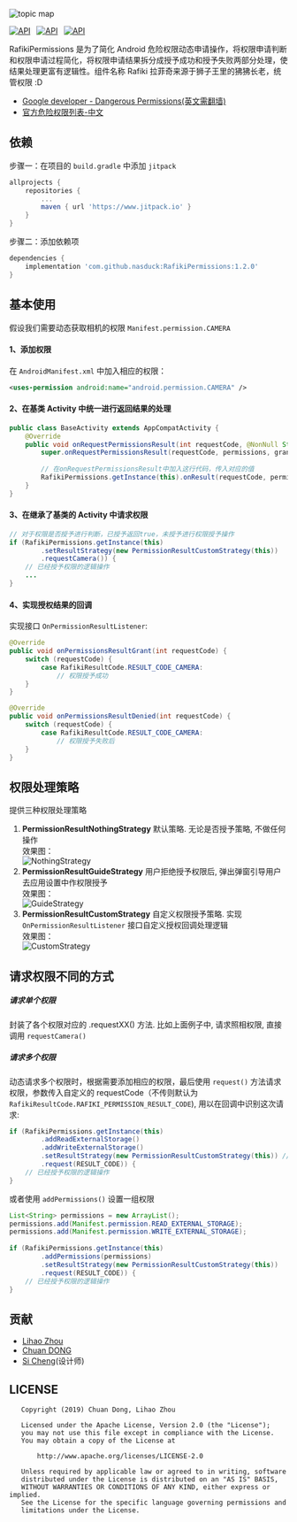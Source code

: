 ![topic map](https://github.com/nasduck/RafikiPermissions/blob/dev/art/topic%20map.png?raw=true)

[![API](https://img.shields.io/badge/RafikiPermissions-v1.2.0-brightgreen.svg?style=flat)](https://android-arsenal.com/api?level=14)&ensp;
[![API](https://img.shields.io/badge/API-14%2B-brightgreen.svg?style=flat)](https://android-arsenal.com/api?level=14)&ensp;
[![API](https://img.shields.io/badge/License-Apche2.0-brightgreen.svg?style=flat)](https://github.com/nasduck/AfikiPermissions/blob/master/LICENSE)

RafikiPermissions 是为了简化 Android 危险权限动态申请操作，将权限申请判断和权限申请过程简化，将权限申请结果拆分成授予成功和授予失败两部分处理，使结果处理更富有逻辑性。组件名称 Rafiki 拉菲奇来源于狮子王里的狒狒长老，统管权限 :D

* [Google developer - Dangerous Permissions(英文需翻墙)](https://developer.android.com/guide/topics/permissions/overview#permission-groups)
* [官方危险权限列表-中文](https://developer.android.google.cn/guide/topics/permissions/overview#permission-groups)

## 依赖
步骤一：在项目的 `build.gradle` 中添加 `jitpack`

```gradle
allprojects {
	repositories {
		...
		maven { url 'https://www.jitpack.io' }
	}
}
```

步骤二：添加依赖项

```gradle
dependencies {
    implementation 'com.github.nasduck:RafikiPermissions:1.2.0'
}
```

## 基本使用

假设我们需要动态获取相机的权限 `Manifest.permission.CAMERA`

#### 1、添加权限

在 `AndroidManifest.xml` 中加入相应的权限：

```xml
<uses-permission android:name="android.permission.CAMERA" />
```

#### 2、在基类 Activity 中统一进行返回结果的处理

```java
public class BaseActivity extends AppCompatActivity {
    @Override
    public void onRequestPermissionsResult(int requestCode, @NonNull String[] permissions, @NonNull int[] grantResults) {
        super.onRequestPermissionsResult(requestCode, permissions, grantResults);
	
        // 在onRequestPermissionsResult中加入这行代码，传入对应的值
        RafikiPermissions.getInstance(this).onResult(requestCode, permissions, grantResults);
    }
}
```

#### 3、在继承了基类的 Activity 中请求权限

```java
// 对于权限是否授予进行判断，已授予返回true，未授予进行权限授予操作
if (RafikiPermissions.getInstance(this)
        .setResultStrategy(new PermissionResultCustomStrategy(this))    // 设置自定义的权限授予结果处理策略, 也有其他2种预定义策略
        .requestCamera()) {
    // 已经授予权限的逻辑操作
    ...
}
```

#### 4、实现授权结果的回调

实现接口 `OnPermissionResultListener`:

```java
@Override   
public void onPermissionsResultGrant(int requestCode) {
    switch (requestCode) {
        case RafikiResultCode.RESULT_CODE_CAMERA:
            // 权限授予成功
    }
}

@Override   
public void onPermissionsResultDenied(int requestCode) {
    switch (requestCode) {
        case RafikiResultCode.RESULT_CODE_CAMERA:
            // 权限授予失败后
    }
}
```

## 权限处理策略

提供三种权限处理策略

1. **PermissionResultNothingStrategy** 默认策略. 无论是否授予策略, 不做任何操作   
效果图：   
![NothingStrategy](https://github.com/nasduck/RafikiPermissions/blob/dev/art/NothingStrategy.gif?raw=true)
2. **PermissionResultGuideStrategy** 用户拒绝授予权限后, 弹出弹窗引导用户去应用设置中作权限授予   
效果图：   
![GuideStrategy](https://github.com/nasduck/RafikiPermissions/blob/dev/art/GuideStrategy.gif?raw=true)
3. **PermissionResultCustomStrategy** 自定义权限授予策略. 实现 `OnPermissionResultListener` 接口自定义授权回调处理逻辑   
效果图：   
![CustomStrategy](https://github.com/nasduck/RafikiPermissions/blob/dev/art/CustomStrategy.gif?raw=true)

## 请求权限不同的方式

##### 请求单个权限

封装了各个权限对应的 .requestXX() 方法. 比如上面例子中, 请求照相权限, 直接调用 `requestCamera()`

##### 请求多个权限

动态请求多个权限时，根据需要添加相应的权限，最后使用 `request()` 方法请求权限，参数传入自定义的 requestCode（不传则默认为`RafikiResultCode.RAFIKI_PERMISSION_RESULT_CODE`), 用以在回调中识别这次请求:

```java
if (RafikiPermissions.getInstance(this)
        .addReadExternalStorage()
        .addWriteExternalStorage()
        .setResultStrategy(new PermissionResultCustomStrategy(this)) // 设置自定义的权限授予结果处理策略
        .request(RESULT_CODE)) {
    // 已经授予权限的逻辑操作
}
```

或者使用 `addPermissions()` 设置一组权限

```java
List<String> permissions = new ArrayList();
permissions.add(Manifest.permission.READ_EXTERNAL_STORAGE);
permissions.add(Manifest.permission.WRITE_EXTERNAL_STORAGE);
        
if (RafikiPermissions.getInstance(this)
        .addPermissions(permissions)
        .setResultStrategy(new PermissionResultCustomStrategy(this))
        .request(RESULT_CODE)) {
    // 已经授予权限的逻辑操作
}
```

## 贡献

* [Lihao Zhou](https://github.com/redrain39)
* [Chuan DONG](https://github.com/DONGChuan)
* [Si Cheng](1103990937@qq.com)(设计师)

## LICENSE
```
   Copyright (2019) Chuan Dong, Lihao Zhou

   Licensed under the Apache License, Version 2.0 (the "License");
   you may not use this file except in compliance with the License.
   You may obtain a copy of the License at

       http://www.apache.org/licenses/LICENSE-2.0

   Unless required by applicable law or agreed to in writing, software
   distributed under the License is distributed on an "AS IS" BASIS,
   WITHOUT WARRANTIES OR CONDITIONS OF ANY KIND, either express or implied.
   See the License for the specific language governing permissions and
   limitations under the License.
```
